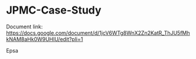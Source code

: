 # JPMC-Case-Study

Document link:
https://docs.google.com/document/d/1jcV6WTg8WnX2Zn2KatR_ThJU5fMhkNAM8aHk0W9UHIU/edit?pli=1


Epsa
